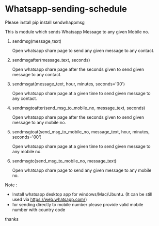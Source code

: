 # Whatsapp-sending-schedule

Please install 
pip install sendwhappmsg


This is module which sends Whatsapp Message to any given Mobile no.

1. sendmsg(message_text)

	Open whatsapp share page to send any given message to any contact.



2. sendmsgafter(message_text, seconds)

	Open whatsapp share page after the seconds given to send given message to any contact.



3. sendmsgat(message_text, hour, minutes, seconds='00')

	Open whatsapp share page at a given time to send given message to any contact.



4. sendmsgtoafter(send_msg_to_mobile_no, message_text, seconds)

	Open whatsapp share page after the seconds given to send given message to any mobile no.



5. sendmsgtoat(send_msg_to_mobile_no, message_text, hour, minutes, seconds='00')

	Open whatsapp share page at a given time to send given message to any mobile no.



6. sendmsgto(send_msg_to_mobile_no, message_text)

	Open whatsapp share page to send any given message to any mobile no.



Note : 
- Install whatsapp desktop app for windows/Mac/Ubuntu. (It can be still used via https://web.whatsapp.com/)
- for sending directly to mobile number please provide valid mobile number with country code 

thanks

